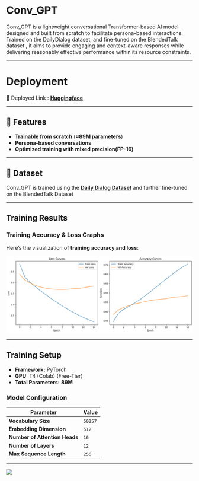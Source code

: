 #  **Conv_GPT**  

Conv_GPT is a lightweight conversational Transformer-based AI model designed and built from scratch to facilitate persona-based interactions. Trained on the DailyDialog dataset, and fine-tuned on the BlendedTalk dataset , it aims to provide engaging and context-aware responses while delivering reasonably effective performance within its resource constraints.

---

#  **Deployment**
🔗 Deployed Link : **[Huggingface](https://huggingface.co/spaces/nnsohamnn/Conv_GPT)**

---

## 📌 **Features**  

- **Trainable from scratch** (**≈89M parameters**)  
- **Persona-based conversations**  
- **Optimized training with mixed precision(FP-16)**   

---

## 📂 **Dataset**  

Conv_GPT is trained using the **[Daily Dialog Dataset](https://huggingface.co/datasets/li2017dailydialog/daily_dialog)** and further fine-tuned on the BlendedTalk Dataset

---

##  **Training Results**  

### **Training Accuracy & Loss Graphs**  
Here’s the visualization of **training accuracy and loss**:  

![Training Accuracy Results](results.png)  

---

##  **Training Setup**  

- **Framework:** PyTorch  
- **GPU:** T4 (Colab) (Free-Tier) 
- **Total Parameters:** **89M**    

### **Model Configuration**  
| Parameter       | Value  |
|----------------|--------|
| **Vocabulary Size** | `50257` |
| **Embedding Dimension** | `512` |
| **Number of Attention Heads** | `16` |
| **Number of Layers** | `12` |
| **Max Sequence Length** | `256` |
---

![](https://komarev.com/ghpvc/?username=ggSohamgg)

 

 

